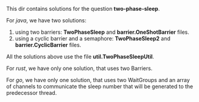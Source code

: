 This dir contains solutions for the question **two-phase-sleep**.

For *java*, we have two solutions: 
1. using two barriers: **TwoPhaseSleep** and **barrier.OneShotBarrier** files.
2. using a cyclic barrier and a semaphore: **TwoPhaseSleep2** and **barrier.CyclicBarrier** files.

All the solutions above use the file **util.TwoPhaseSleepUtil**.

For *rust*, we have only one solution, that uses two Barriers. 

For *go*, we have only one solution, that uses two WaitGroups and an array of channels to communicate the sleep number that will be generated to the predecessor thread. 
